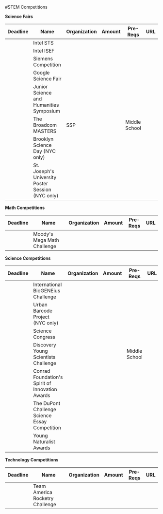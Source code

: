 #STEM Competitions

**Science Fairs**

|Deadline | Name                                            | Organization |Amount| Pre-Reqs| URL                                   
|---------|-------------------------------------------------|-----------|-----|----|------
|         |Intel STS
|         |Intel ISEF
|         |Siemens Competition
|         |Google Science Fair
|         |Junior Science and Humanities Symposium
|         |The Broadcom MASTERS|SSP| |Middle School
|         |Brooklyn Science Day (NYC only)
|         |St. Joseph's University Poster Session (NYC only)


**Math Competitions**

|Deadline | Name                                            | Organization |Amount| Pre-Reqs| URL                                   
|---------|-------------------------------------------------|-----------|-----|----|------
|         |Moody's Mega Math Challenge

**Science Competitions**

|Deadline | Name                                            | Organization |Amount| Pre-Reqs| URL                                   
|---------|-------------------------------------------------|-----------|-----|----|------
|         |International BioGENEius Challenge
|         |Urban Barcode Project (NYC only)
|         |Science Congress
|         |Discovery Young Scientists Challenge | | |Middle School
|         |Conrad Foundation's Spirit of Innovation Awards
|         |The DuPont Challenge Science Essay Competition
|         |Young Naturalist Awards

**Technology Competitions**

|Deadline | Name                                            | Organization |Amount| Pre-Reqs| URL                                   
|---------|-------------------------------------------------|-----------|-----|----|------
|         |Team America Rocketry Challenge 
